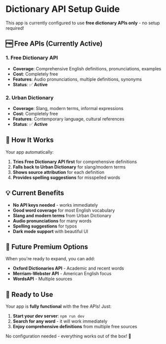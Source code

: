 # Dictionary API Setup Guide

This app is currently configured to use **free dictionary APIs only** - no setup required!

## 🆓 **Free APIs (Currently Active)**

### 1. **Free Dictionary API**
- **Coverage**: Comprehensive English definitions, pronunciations, examples
- **Cost**: Completely free
- **Features**: Audio pronunciations, multiple definitions, synonyms
- **Status**: ✅ **Active**

### 2. **Urban Dictionary**
- **Coverage**: Slang, modern terms, informal expressions
- **Cost**: Completely free
- **Features**: Contemporary language, cultural references
- **Status**: ✅ **Active**

## 🚀 **How It Works**

Your app automatically:
1. **Tries Free Dictionary API first** for comprehensive definitions
2. **Falls back to Urban Dictionary** for slang/modern terms
3. **Shows source attribution** for each definition
4. **Provides spelling suggestions** for misspelled words

## 💡 **Current Benefits**

- **No API keys needed** - works immediately
- **Good word coverage** for most English vocabulary
- **Slang and modern terms** from Urban Dictionary
- **Audio pronunciations** for many words
- **Spelling suggestions** for typos
- **Dark mode support** with beautiful UI

## 🔮 **Future Premium Options**

When you're ready to expand, you can add:
- **Oxford Dictionaries API** - Academic and recent words
- **Merriam-Webster API** - American English focus
- **WordsAPI** - Multiple sources

## 🎯 **Ready to Use**

Your app is **fully functional** with the free APIs! Just:
1. **Start your dev server**: `npm run dev`
2. **Search for any word** - it will work immediately
3. **Enjoy comprehensive definitions** from multiple free sources

No configuration needed - everything works out of the box! 🎉
